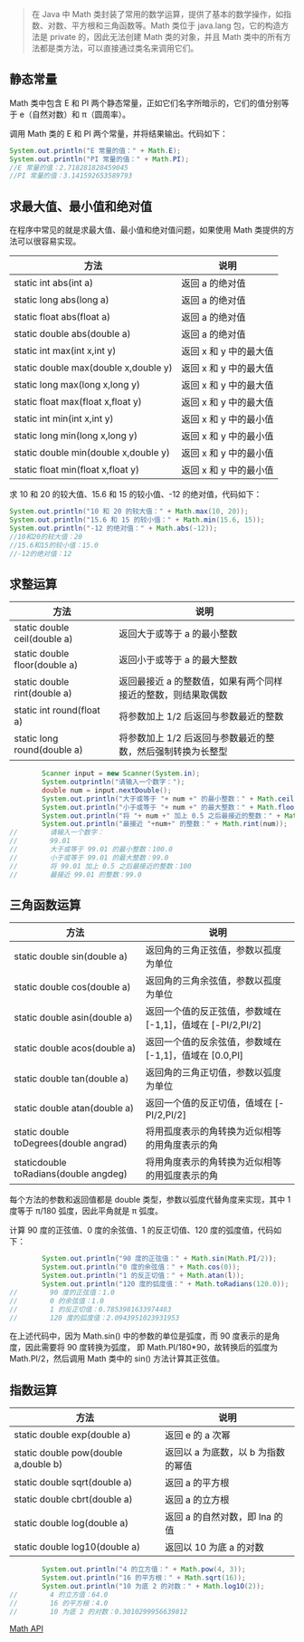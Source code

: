 > 在 Java 中 Math 类封装了常用的数学运算，提供了基本的数学操作，如指数、对数、平方根和三角函数等。Math 类位于 java.lang 包，它的构造方法是 private 的，因此无法创建 Math 类的对象，并且 Math 类中的所有方法都是类方法，可以直接通过类名来调用它们。

## 静态常量
Math 类中包含 E 和 PI 两个静态常量，正如它们名字所暗示的，它们的值分别等于 e（自然对数）和 π（圆周率）。

调用 Math 类的 E 和 PI 两个常量，并将结果输出。代码如下：
```java
System.out.println("E 常量的值：" + Math.E);
System.out.println("PI 常量的值：" + Math.PI);
//E 常量的值：2.718281828459045
//PI 常量的值：3.141592653589793
```

## 求最大值、最小值和绝对值
在程序中常见的就是求最大值、最小值和绝对值问题，如果使用 Math 类提供的方法可以很容易实现。

方法 | 说明
----|----
static int abs(int a) | 返回 a 的绝对值
static long abs(long a) | 返回 a 的绝对值
static float abs(float a) | 返回 a 的绝对值
static double abs(double a) | 返回 a 的绝对值
static int max(int x,int y) | 返回 x 和 y 中的最大值
static double max(double x,double y) | 返回 x 和 y 中的最大值
static long max(long x,long y) | 返回 x 和 y 中的最大值
static float max(float x,float y) | 返回 x 和 y 中的最大值
static int min(int x,int y) | 返回 x 和 y 中的最小值
static long min(long x,long y) | 返回 x 和 y 中的最小值
static double min(double x,double y) | 返回 x 和 y 中的最小值
static float min(float x,float y) | 返回 x 和 y 中的最小值

求 10 和 20 的较大值、15.6 和 15 的较小值、-12 的绝对值，代码如下：
```java
System.out.println("10 和 20 的较大值：" + Math.max(10, 20));
System.out.println("15.6 和 15 的较小值：" + Math.min(15.6, 15));
System.out.println("-12 的绝对值：" + Math.abs(-12));
//10和20的较大值：20
//15.6和15的较小值：15.0
//-12的绝对值：12
```

## 求整运算

方法 | 说明
----|----
static double ceil(double a) | 返回大于或等于 a 的最小整数
static double floor(double a) | 返回小于或等于 a 的最大整数
static double rint(double a) | 返回最接近 a 的整数值，如果有两个同样接近的整数，则结果取偶数
static int round(float a) | 将参数加上 1/2 后返回与参数最近的整数
static long round(double a) | 将参数加上 1/2 后返回与参数最近的整数，然后强制转换为长整型

```java
        Scanner input = new Scanner(System.in);
        System.outprintln("请输入一个数字：");
        double num = input.nextDouble();
        System.out.println("大于或等于 "+ num +" 的最小整数：" + Math.ceil(num));
        System.out.println("小于或等于 "+ num +" 的最大整数：" + Math.floor(num));
        System.out.println("将 "+ num +" 加上 0.5 之后最接近的整数：" + Math.round(num));
        System.out.println("最接近 "+num+" 的整数：" + Math.rint(num));
//        请输入一个数字：
//        99.01
//        大于或等于 99.01 的最小整数：100.0
//        小于或等于 99.01 的最大整数：99.0
//        将 99.01 加上 0.5 之后最接近的整数：100
//        最接近 99.01 的整数：99.0
```

## 三角函数运算
方法 | 说明
----|----
static double sin(double a) | 返回角的三角正弦值，参数以孤度为单位
static double cos(double a) | 返回角的三角余弦值，参数以孤度为单位
static double asin(double a) | 返回一个值的反正弦值，参数域在 [-1,1]，值域在 [-PI/2,PI/2]
static double acos(double a) | 返回一个值的反余弦值，参数域在 [-1,1]，值域在 [0.0,PI]
static double tan(double a) | 返回角的三角正切值，参数以弧度为单位
static double atan(double a) | 返回一个值的反正切值，值域在 [-PI/2,PI/2]
static double toDegrees(double angrad) | 将用孤度表示的角转换为近似相等的用角度表示的角
staticdouble toRadians(double angdeg) | 将用角度表示的角转换为近似相等的用弧度表示的角

每个方法的参数和返回值都是 double 类型，参数以弧度代替角度来实现，其中 1 度等于 π/180 弧度，因此平角就是 π 弧度。

计算 90 度的正弦值、0 度的余弦值、1 的反正切值、120 度的弧度值，代码如下：
```java
        System.out.println{"90 度的正弦值：" + Math.sin(Math.PI/2));
        System.out.println("0 度的余弦值：" + Math.cos(0));
        System.out.println("1 的反正切值：" + Math.atan(l));
        System.out.println("120 度的弧度值：" + Math.toRadians(120.0));
//        90 度的正弦值：1.0
//        0 的余弦值：1.0
//        1 的反正切值：0.7853981633974483
//        120 度的弧度值：2.0943951023931953
```

在上述代码中，因为 Math.sin() 中的参数的单位是弧度，而 90 度表示的是角度，因此需要将 90 度转换为弧度，
即 Math.PI/180*90，故转换后的弧度为 Math.PI/2，然后调用 Math 类中的 sin() 方法计算其正弦值。

## 指数运算
方法 | 说明
----|----
static double exp(double a) | 返回 e 的 a 次幂
static double pow(double a,double b) | 返回以 a 为底数，以 b 为指数的幂值
static double sqrt(double a) | 返回 a 的平方根
static double cbrt(double a) | 返回 a 的立方根
static double log(double a) | 返回 a 的自然对数，即 lna 的值
static double log10(double a) | 返回以 10 为底 a 的对数

```java
        System.out.println("4 的立方值：" + Math.pow(4, 3));
        System.out.println("16 的平方根：" + Math.sqrt(16));
        System.out.println("10 为底 2 的对数：" + Math.log1O(2));
//        4 的立方值：64.0
//        16 的平方根：4.0
//        10 为底 2 的对数：0.3010299956639812
```

[Math API](https://www.apiref.com/java11-zh/java.base/java/lang/Math.html ':target=_blank')